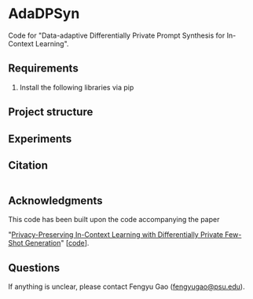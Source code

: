 # AdaDPSyn
Code for "Data-adaptive Differentially Private Prompt Synthesis for In-Context Learning".
## Requirements

1. Install the following libraries via pip

## Project structure

## Experiments

## Citation
```
```

## Acknowledgments

This code has been built upon the code accompanying the paper

"[Privacy-Preserving In-Context Learning with Differentially Private Few-Shot Generation](https://arxiv.org/abs/2309.11765)" [[code](https://github.com/microsoft/dp-few-shot-generation)].


## Questions
If anything is unclear, please contact Fengyu Gao (fengyugao@psu.edu).

